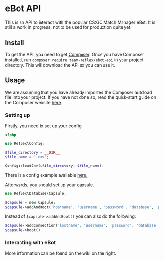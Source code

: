 # eBot API

This is an API to interact with the popular CS:GO Match Manager [eBot](http://www.esport-tools.net/ebot/). It is still a work in progress, not to be used for production quite yet.

## Install

To get the API, you need to get [Composer](http://getcomposer.org). Once you have Composer installed, run `composer require team-reflex/ebot-api` in your project directory.  This will download the API so you can use it. 

## Usage

We are assuming that you have already imported the Composer autoload file into your project. If you have not done so, read the quick-start guide on the Composer website [here](http://getcomposer.org).

### Setting up

Firstly, you need to set up your config.

```php
<?php

use Reflex\Config;

$file_directory = __DIR__;
$file_name = '.env';

Config::loadEnv($file_directory, $file_name);
```

There is a config example available [here.](https://github.com/teamreflex/eBotAPI/blob/master/.env.example)

Afterwards, you should set up your capsule.

```php
use Reflex\Database\Capsule;

$capsule = new Capsule;
$capsule->addAndBoot('hostname', 'username', 'password', 'database', 'prefix');
```

Instead of `$capsule->addAndBoot()` you can also do the following:

```php
$capsule->addConnection('hostname', 'username', 'password', 'database', 'prefix');
$capsule->boot();
```

### Interacting with eBot

More information can be found on the wiki on the right.
